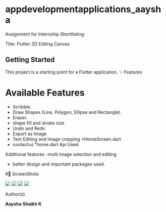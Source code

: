 # appdevelopmentapplications_aaysha

Assignment for Internship Shortlisting:

Title: Flutter 2D Editing Canvas
## Getting Started

This project is a starting point for a Flutter application.
✨ Features

# Available Features
-  Scribble.
-  Draw Shapes (Line, Polygon, Ellipse and Rectangle).
-  Eraser.
-  shape fill and stroke size
-  Undo and Redo
-  Export as Image
-  Text Editing and Image cropping *HomeScreen.dart
-  contactus *home.dart
   Api Used

Additional features 
-multi image selection and editing 
- better design and important packages used.


#📸 ScreenShots

<img src="assets/screenshots/Capture1.PNG"/>
<img src="assets/screenshots/Capture2.PNG"/>
<img src="assets/screenshots/Capture3.PNG"/>
<img src="assets/screenshots/Capture4.PNG"/>

 Author(s)

**Aaysha Shaikh K**

